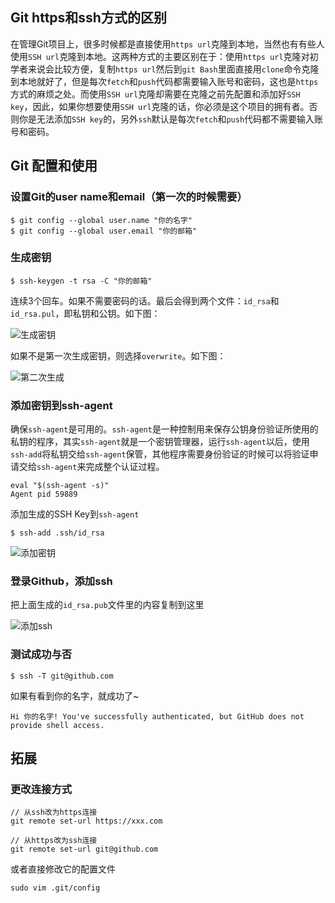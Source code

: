 ## Git https和ssh方式的区别

在管理Git项目上，很多时候都是直接使用`https url`克隆到本地，当然也有有些人使用`SSH url`克隆到本地。这两种方式的主要区别在于：使用`https url`克隆对初学者来说会比较方便，复制`https url`然后到`git Bash`里面直接用`clone`命令克隆到本地就好了，但是每次`fetch`和`push`代码都需要输入账号和密码，这也是`https`方式的麻烦之处。而使用`SSH url`克隆却需要在克隆之前先配置和添加好`SSH key`，因此，如果你想要使用`SSH url`克隆的话，你必须是这个项目的拥有者。否则你是无法添加`SSH key`的，另外`ssh`默认是每次`fetch`和`push`代码都不需要输入账号和密码。

## Git 配置和使用

### 设置Git的user name和email（第一次的时候需要）

    $ git config --global user.name "你的名字"
    $ git config --global user.email "你的邮箱"

### 生成密钥

    $ ssh-keygen -t rsa -C "你的邮箱"

连续3个回车。如果不需要密码的话。最后会得到两个文件：`id_rsa`和`id_rsa.pul`，即私钥和公钥。如下图：

![生成密钥](http://blog.hequanxi.com/usr/uploads/2016/09/1940243662.png)

如果不是第一次生成密钥，则选择`overwrite`。如下图：

![第二次生成](http://blog.hequanxi.com/usr/uploads/2016/09/2480617211.png)

### 添加密钥到ssh-agent

确保`ssh-agent`是可用的。`ssh-agent`是一种控制用来保存公钥身份验证所使用的私钥的程序，其实`ssh-agent`就是一个密钥管理器，运行`ssh-agent`以后，使用`ssh-add`将私钥交给`ssh-agent`保管，其他程序需要身份验证的时候可以将验证申请交给`ssh-agent`来完成整个认证过程。

    eval "$(ssh-agent -s)"
    Agent pid 59889

添加生成的SSH Key到`ssh-agent`

    $ ssh-add .ssh/id_rsa

![添加密钥](http://blog.hequanxi.com/usr/uploads/2016/09/4037310316.png)

### 登录Github，添加ssh

把上面生成的`id_rsa.pub`文件里的内容复制到这里

![添加ssh](http://blog.hequanxi.com/usr/uploads/2016/09/1576689016.png)

### 测试成功与否

    $ ssh -T git@github.com

如果有看到你的名字，就成功了~

    Hi 你的名字! You've successfully authenticated, but GitHub does not provide shell access.

## 拓展

### 更改连接方式

    // 从ssh改为https连接
    git remote set-url https://xxx.com

    // 从https改为ssh连接
    git remote set-url git@github.com

或者直接修改它的配置文件

    sudo vim .git/config